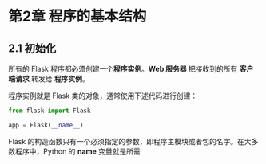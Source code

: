 # 第2章 程序的基本结构

## 2.1 初始化

所有的 Flask 程序都必须创建一个**程序实例**。**Web 服务器** 把接收到的所有 **客户端请求** 转发给 **程序实例**。

程序实例就是 Flask 类的对象，通常使用下述代码进行创建：

```python
from flask import Flask

app = Flask(__name__)
```

Flask 的构造函数只有一个必须指定的参数，即程序主模块或者包的名字。在大多数程序中，Python 的 __name__ 变量就是所需